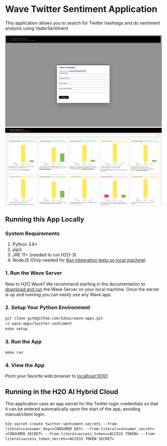 # Wave Twitter Sentiment Application

This application allows you to search for Twitter hashtags and do sentiment analysis using VaderSentiment

![Twitter-Sentiment App Screenshot - Login Screen](static/screenshot-1.png)
![Twitter-Sentiment App Screenshot - Home Page](static/screenshot-2.png)

## Running this App Locally

### System Requirements

1. Python 3.6+
2. pip3
3. JRE 11+ (needed to run H2O-3)
4. NodeJS (Only needed for [Run integration tests on local machine](#run-integration-tests))

### 1. Run the Wave Server

New to H2O Wave? We recommend starting in the documentation to [download and run](https://wave.h2o.ai/docs/installation) the Wave Server on your local machine. Once the server is up and running you can easily use any Wave app.

### 2. Setup Your Python Environment

```bash
git clone git@github.com:h2oai/wave-apps.git
cd wave-apps/twitter-sentiment
make setup
```
### 3. Run the App

```bash
make run
```

### 4. View the App
Point your favorite web browser to [localhost:10101](http://localhost:10101)


## Running in the H2O AI Hybrid Cloud

This application uses an app secret for the Twitter login credentials so that it can be entered automatically upon the start of the app, avoiding manual/client login.

```
h2o secret create twitter-sentiment-secrets --from-literal=consumer_key=<CONSUMER KEY> --from-literal=consumer_secret=<CONSUMER SECRET> --from-literal=access_token=<ACCESS TOKEN> --from-literal=access_token_secret=<ACCESS TOKEN SECRET>
```
